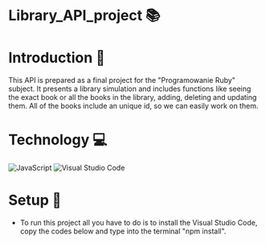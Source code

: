 # Library_API_project 📚

# Introduction 📖
This API is prepared as a final project for the "Programowanie Ruby" subject. 
It presents a library simulation and includes functions like seeing the exact book or all the books in the library, adding, deleting and updating them.
All of the books include an unique id, so we can easily work on them.

# Technology 💻
![JavaScript](https://img.shields.io/badge/javascript-%23323330.svg?style=for-the-badge&logo=javascript&logoColor=%23F7DF1E)
![Visual Studio Code](https://img.shields.io/badge/Visual%20Studio%20Code-0078d7.svg?style=for-the-badge&logo=visual-studio-code&logoColor=white)

# Setup 📃
- To run this project all you have to do is to install the Visual Studio Code, copy the codes below and type into the terminal "npm install".

